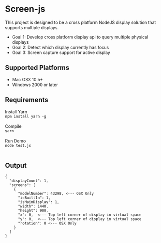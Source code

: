 # Screen-js
This project is designed to be a cross platform NodeJS display solution that supports multiple displays.

<ul> 
  <li>Goal 1: Develop cross platform display api to query multiple physical displays</li>
  <li>Goal 2: Detect which display currently has focus</li>
  <li>Goal 3: Screen capture support for active display</li>
</ul>

## Supported Platforms
<ul>
  <li>Mac OSX 10.5+</li>
  <li>Windows 2000 or later</li>
</ul>

## Requirements
Install Yarn<br/>
`npm install yarn -g`<br/><br/>
Compile<br/>
`yarn`<br/><br/>
Run Demo<br/>
`node test.js`<br/><br/>

## Output
```
{
  "displayCount": 1,
  "screens": [
    {
      "modelNumber": 43298, <--- OSX Only
      "isBuiltIn": 1,
      "isMainDisplay": 1,
      "width": 1440,
      "height": 900,
      "x": 0,  <--- Top left corner of display in virtual space
      "y": 0,  <--- Top left corner of display in virtual space
      "rotation": 0 <--- OSX Only
    }
  ]
}
```
